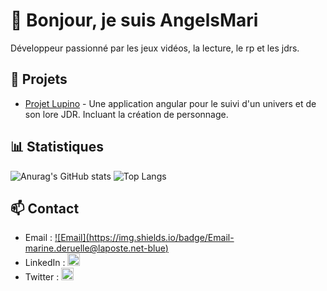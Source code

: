 # 👋 Bonjour, je suis AngelsMari

Développeur passionné par les jeux vidéos, la lecture, le rp et les jdrs. 

## 🚀 Projets
- [Projet Lupino](https://github.com/AngelsMari/Lupino) - Une application angular pour le suivi d'un univers et de son lore JDR. Incluant la création de personnage.

## 📊 Statistiques
![Anurag's GitHub stats](https://github-readme-stats.vercel.app/api?username=AngelsMari&show_icons=true&theme=radical)
![Top Langs](https://github-readme-stats.vercel.app/api/top-langs/?username=AngelsMari&layout=compact)

## 📫 Contact

- Email : [![Email](https://img.shields.io/badge/Email- marine.deruelle@laposte.net-blue)](mailto:marine.deruelle@laposte.net)
- LinkedIn : [<img src="https://cdn-icons-png.flaticon.com/512/174/174857.png" width="20" height="20">](https://www.linkedin.com/in/marine-deruelle-088571187/)
- Twitter : [<img src="https://cdn-icons-png.flaticon.com/512/733/733579.png" width="20" height="20">](https://x.com/Orphenia)
